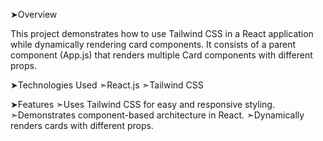 ➤Overview

This project demonstrates how to use Tailwind CSS in a React application while dynamically rendering card components. It consists of a parent component (App.js) that renders multiple Card components with different props.

➤Technologies Used
➣React.js
➣Tailwind CSS

➤Features
➣Uses Tailwind CSS for easy and responsive styling.
➣Demonstrates component-based architecture in React.
➣Dynamically renders cards with different props.